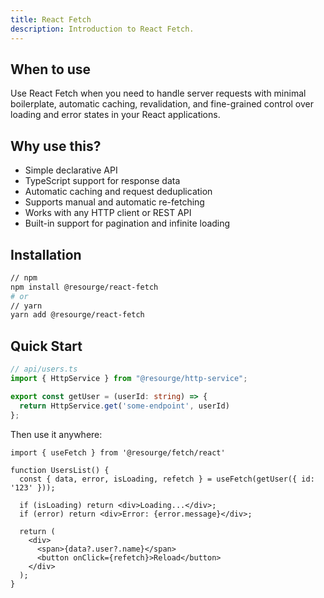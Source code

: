```yaml
---
title: React Fetch
description: Introduction to React Fetch.
---
```


## When to use

Use React Fetch when you need to handle server requests with minimal boilerplate, automatic caching, revalidation, and fine-grained control over loading and error states in your React applications.

## Why use this?

- Simple declarative API  
- TypeScript support for response data  
- Automatic caching and request deduplication  
- Supports manual and automatic re-fetching  
- Works with any HTTP client or REST API  
- Built-in support for pagination and infinite loading  

## Installation

```bash
// npm
npm install @resourge/react-fetch
# or
// yarn
yarn add @resourge/react-fetch
````

## Quick Start

```ts
// api/users.ts
import { HttpService } from "@resourge/http-service";

export const getUser = (userId: string) => {
  return HttpService.get('some-endpoint', userId)
};
```

Then use it anywhere:

```tsx
import { useFetch } from '@resourge/fetch/react'

function UsersList() {
  const { data, error, isLoading, refetch } = useFetch(getUser({ id: '123' }));

  if (isLoading) return <div>Loading...</div>;
  if (error) return <div>Error: {error.message}</div>;

  return (
    <div>
      <span>{data?.user?.name}</span>
      <button onClick={refetch}>Reload</button>
    </div>
  );
}
```